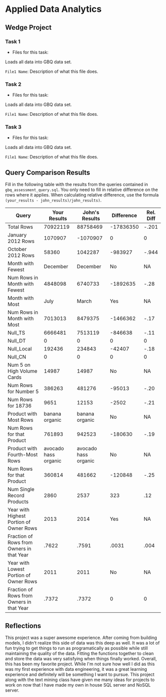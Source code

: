 
# Applied Data Analytics

## Wedge Project

<!-- Any general commentary you'd like to say about the project --> 

### Task 1

* Files for this task: 
<!--  List of file or files here  --> 

Loads all data into GBQ data set.

`File1 Name`: 
Description of what this file does.

<!--  Repeat for each file  --> 



### Task 2

* Files for this task: 
<!--  List of file or files here  --> 

Loads all data into GBQ data set.

`File1 Name`: 
Description of what this file does.

<!--  Repeat for each file  --> 
	

### Task 3

* Files for this task: 
<!--  List of file or files here  --> 

Loads all data into GBQ data set.

`File1 Name`: 
Description of what this file does.

<!--  Repeat for each file  --> 


## Query Comparison Results

Fill in the following table with the results from the 
queries contained in `gbq_assessment_query.sql`. You only
need to fill in relative difference on the rows where it applies. 
When calculating relative difference, use the formula 
` (your_results - john_results)/john_results)`. 



|  Query  |  Your Results  |  John's Results | Difference | Rel. Diff | 
|---|---|---|---|---|
| Total Rows  | 70922119  | 88758469  | -17836350  | -.201  |
| January 2012 Rows  | 1070907  | -1070907  | 0  |  0 |
| October 2012 Rows  | 58360  | 1042287  | -983927  | -.944  |
| Month with Fewest  | December  | December  | No  | NA  |
| Num Rows in Month with Fewest  | 4848098  |  6740733 | -1892635  | -.28  |
| Month with Most  | July  | March  | Yes  | NA  |
| Num Rows in Month with Most | 7013013 | 8479375  | -1466362  |  -.17 |
| Null_TS  | 6666481  |  7513119 |  -846638 | -.11  |
| Null_DT  | 0  | 0  | 0  |  0 |
| Null_Local | 192436  | 234843 |  -42407  | -.18  |
| Null_CN  | 0  |  0 | 0  |  0 |
| Num 5 on High Volume Cards  |  14987 |  14987 | No  | NA  |
|  Num Rows for Number 5 |  386263 | 481276  | -95013  | -.20  |
| Num Rows for 18736  | 9651  |  12153 | -2502  | -.21  |
| Product with Most Rows  |banana organic | banana organic  | No  | NA  |
| Num Rows for that Product  | 761893  | 942523  | -180630  | -.19  |
| Product with Fourth-Most Rows  | avocado hass organic | avocado hass organic  | No  | NA  |
| Num Rows for that Product  |  360814 | 481662  |  -120848 | -.25  |
| Num Single Record Products  |  2860 | 2537  | 323  | .12  |
| Year with Highest Portion of Owner Rows  | 2013  | 2014  | Yes  | NA |
| Fraction of Rows from Owners in that Year  | .7622  | .7591  |.0031   | .004  |
| Year with Lowest Portion of Owner Rows  |2011  | 2011  | No  | NA |
| Fraction of Rows from Owners in that Year  | .7372  | .7372  | 0  |  0 |

## Reflections

<!-- I'd love to get 100-200 words on your experience doing the Wedge Project --> 

This project was a super awesome experience. After coming from building models, I didn't realize this side of data was this deep as well. It was a lot of fun trying to get things to run as programatically as possible while still maintaining the quality of the data. Fitting the functions together to clean and store the data was very satisfying when things finally worked. Overall, this has been my favorite project. While I'm not sure how well I did as this was my first experience with data engineering, it was a great learning experience and definitely will be something I want to pursue. This project along with the text mining class have given me many ideas for projects to work on now that I have made my own in house SQL server and NoSQL server.  